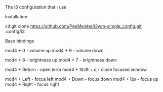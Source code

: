 
The i3 configuration that I use


Installation

cd
git clone https://github.com/PepMeister/i3wm-simple_config.git .config/i3


Base bindings


mod4 + 0 - volume up
mod4 + 9 - volume down

mod4 + 8 - brightness up
mod4 + 7 - brightness down

mod4 + Return - open term
mod4 + Shift + q - close focused window

mod4 + Left - focus left
mod4 + Down - focus down
mod4 + Up - focus up
mod4 + Right - focus right


